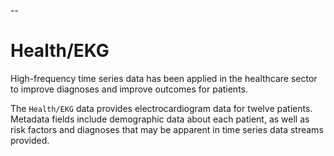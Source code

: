 --
# Health/EKG

High-frequency time series data has been applied in the healthcare sector to improve diagnoses and improve outcomes for patients.

The `Health/EKG` data provides electrocardiogram data for twelve patients. Metadata fields include demographic data about each patient, as well as risk factors and diagnoses that may be apparent in time series data streams provided.
